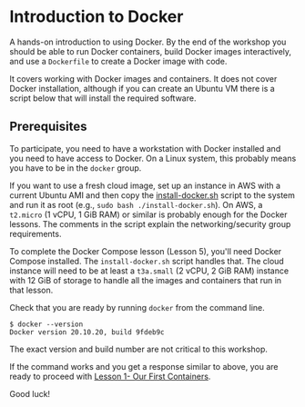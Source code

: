 # Introduction to Docker

A hands-on introduction to using Docker. By the end of the workshop you should
be able to run Docker containers, build Docker images interactively, and use a
`Dockerfile` to create a Docker image with code.

It covers working with Docker images and containers. It does not cover Docker
installation, although if you can create an Ubuntu VM there is a script below
that will install the required software.

## Prerequisites

To participate, you need to have a workstation with Docker installed and you
need to have access to Docker. On a Linux system, this probably means you have
to be in the `docker` group.

If you want to use a fresh cloud image, set up an instance in AWS with a current
Ubuntu AMI and then copy the [install-docker.sh](install-docker.sh) script to
the system and run it as root (e.g., `sudo bash ./install-docker.sh`).
On AWS, a `t2.micro` (1 vCPU, 1 GiB RAM) or similar is probably enough for the
Docker lessons. The comments in the script explain the networking/security group
requirements.

To complete the Docker Compose lesson (Lesson 5), you'll need Docker Compose
installed. The `install-docker.sh` script handles that. The cloud instance will
need to be at least a `t3a.small` (2 vCPU, 2 GiB RAM) instance with 12 GiB of
storage to handle all the images and containers that run in that lesson.

Check that you are ready by running `docker` from the command line.

```console
$ docker --version
Docker version 20.10.20, build 9fdeb9c
```

The exact version and build number are not critical to this workshop.

If the command works and you get a response similar to above, you are ready to
proceed with [Lesson 1- Our First Containers](01-Lesson/README.md).

Good luck!
